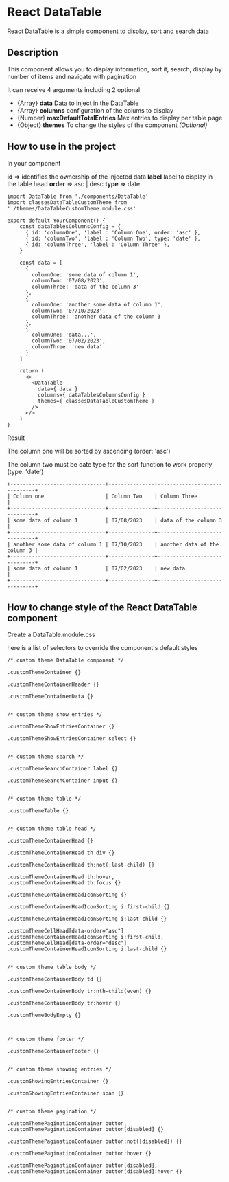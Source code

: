 # React DataTable

React DataTable is a simple component to display, sort and search data


## Description

This component allows you to display information, sort it, search, display by number of items and navigate with pagination

It can receive 4 arguments including 2 optional

- {Array} **data** Data to inject in the DataTable
- {Array} **columns** configuration of the colums to display
- {Number} **maxDefaultTotalEntries** Max entries to display per table page
- {Object} **themes** To change the styles of the component _(Optional)_


## How to use in the project

In your component

**id** => identifies the ownership of the injected data
**label** label to display in the table head
**order** => asc | desc
**type** => date

```
import DataTable from './components/DataTable'
import classesDataTableCustomTheme from './themes/DataTableCustomTheme.module.css'

export default YourComponent() {
    const dataTablesColumnsConfig = {
      { id: 'columnOne', 'label': 'Column One', order: 'asc' },
      { id: 'columnTwo', 'label': 'Column Two', type: 'date' },
      { id: 'columnThree', 'label': 'Column Three' },
    }

    const data = [
      {
        columnOne: 'some data of column 1',
        columnTwo: '07/08/2023',
        columnThree: 'data of the column 3'
      },
      {
        columnOne: 'another some data of column 1',
        columnTwo: '07/10/2023',
        columnThree: 'another data of the column 3'
      },
      {
        columnOne: 'data...',
        columnTwo: '07/02/2023',
        columnThree: 'new data'
      }
    ]

    return (
      <>
        <DataTable
          data={ data }
          columns={ dataTablesColumnsConfig }
          themes={ classesDataTableCustomTheme }
        />
      </>
    )
}
```

Result

The column one will be sorted by ascending (order: 'asc')

The column two must be date type for the sort function to work properly (type: 'date')

```
+-------------------------------+---------------+------------------------------+
| Column one                    | Column Two    | Column Three                 |
+-------------------------------+---------------+------------------------------+
| some data of column 1         | 07/08/2023    | data of the column 3         |
+-------------------------------+---------------+------------------------------+
| another some data of column 1 | 07/10/2023    | another data of the column 3 |
+-------------------------------+---------------+------------------------------+
| some data of column 1         | 07/02/2023    | new data                     |
+-------------------------------+---------------+------------------------------+
```


## How to change style of the React DataTable component

Create a DataTable.module.css

here is a list of selectors to override the component's default styles

```
/* custom theme DataTable component */

.customThemeContainer {}

.customThemeContainerHeader {}

.customThemeContainerData {}


/* custom theme show entries */

.customThemeShowEntriesContainer {}

.customThemeShowEntriesContainer select {}


/* custom theme search */

.customThemeSearchContainer label {}

.customThemeSearchContainer input {}


/* custom theme table */

.customThemeTable {}


/* custom theme table head */

.customThemeContainerHead {}

.customThemeContainerHead th div {}

.customThemeContainerHead th:not(:last-child) {}

.customThemeContainerHead th:hover,
.customThemeContainerHead th:focus {}

.customThemeContainerHeadIconSorting {}

.customThemeContainerHeadIconSorting i:first-child {}

.customThemeContainerHeadIconSorting i:last-child {}

.customThemeCellHead[data-order="asc"] .customThemeContainerHeadIconSorting i:first-child,
.customThemeCellHead[data-order="desc"] .customThemeContainerHeadIconSorting i:last-child {}


/* custom theme table body */

.customThemeContainerBody td {}

.customThemeContainerBody tr:nth-child(even) {}

.customThemeContainerBody tr:hover {}

.customThemeBodyEmpty {}



/* custom theme footer */

.customThemeContainerFooter {}


/* custom theme showing entries */

.customShowingEntriesContainer {}

.customShowingEntriesContainer span {}


/* custom theme pagination */

.customThemePaginationContainer button,
.customThemePaginationContainer button[disabled] {}

.customThemePaginationContainer button:not([disabled]) {}

.customThemePaginationContainer button:hover {}

.customThemePaginationContainer button[disabled],
.customThemePaginationContainer button[disabled]:hover {}

```